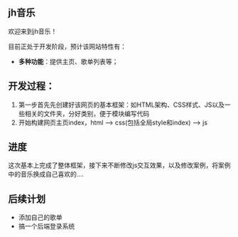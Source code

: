 ﻿## jh音乐
欢迎来到jh音乐！

目前正处于开发阶段，预计该网站特性有：
- **多种功能**：提供主页、歌单列表等；

## 开发过程：
1. 第一步首先先创建好该网页的基本框架：如HTML架构、CSS样式、JS以及一些相关的文件夹，分好类别，便于模块编写代码
2. 开始构建网页主页index，html ——> css(包括全局style和index) ——> js


## 进度
这次基本上完成了整体框架，接下来不断修改js交互效果，以及修改案例，将案例中的音乐换成自己喜欢的....

## 后续计划
- 添加自己的歌单
- 搞一个后端登录系统


